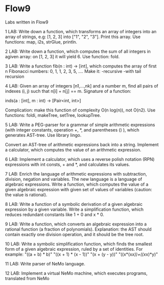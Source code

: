 # Flow9
Labs written in Flow9

1 LAB:
Write down a function, which transforms an array of integers into an array of strings, e.g: [1, 2, 3] into ["1", "2", "3"]. Print this array. 
Use functions: map, i2s, strGlue, println.

2 LAB:
Write down a function, which computes the sum of all integers in agiven array: on [1, 2, 3] it will yield 6. Use function: fold.

3 LAB:
Write a function fib(n : int) -> [int], which computes the array of first n Fibonacci numbers: 0, 1, 1, 2, 3, 5, .... Make it:
-recursive
-with tail recursion

4 LAB:
Given an array of integers [n1,...,nk] and a number m, find all pairs of indexes (i, j) such that n[i] + n[j] == m. Signature of a function:

inds(a : [int], m : int) -> [Pair<int, int>]

Complication: make this function of complexity O(n log(n)), not O(n2). Use functions: foldi, makeTree, setTree, lookupTree.

5 LAB:
Write a PEG-parser for a grammar of simple arithmetic expressions (with integer constants, operation +, *, and parentheses () ),
which generates AST-tree. Use library lingo.

Convert an AST-tree of arithmetic expressions back into a string. Implement a calculator, which computes the value of an arithmetic
expression.

6 LAB: 
Implement a calculator, which uses a reverse polish notation (RPN) expressions with int consts, + and *, and calculates its values.

7 LAB: Enrich the language of arithmetic expressions with subtraction, division, negation and variables.
The new language is a language of algebraic expressions. Write a function, which computes the value of a given algebraic
expression with given set of values of variables (caution: the value is rational).

8 LAB: Write a function of a symbolic derivation of a given algebraic expression by a given variable.
Write a simplification function, which reduces redundant constants like 1 + 0 and x * 0.

9 LAB: Write a function, which converts an algebraic expression into a rational function (a fraction of polynomials).
Explanation: the AST should contain exactly one division operation, and it should be the tree root.

10 LAB: Write a symbolic simplification function, which finds the smallest form of a given algebraic expression, ruled by
a set of identities. For example:
"((a + b) * b)"
"((x + 1) * (x - 1))"
"(x + (y - y))"
"((x*(x*x))+((x*x)*y)"

11 LAB: Write parser of NeMo language.


12 LAB: Implement a virtual NeMo machine, which executes programs, translated from NeMo
